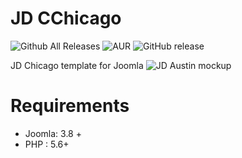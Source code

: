 # JD CChicago
![Github All Releases](https://img.shields.io/github/downloads/joomdev/jd_chicago/total.svg)
![AUR](https://img.shields.io/aur/license/yaourt.svg)
![GitHub release](https://img.shields.io/github/release/joomdev/jd_chicago.svg)

JD Chicago template for Joomla
![JD Austin mockup](https://cdn.joomdev.com/images/templatemanager/desktop/jd-chicago-desktop-thumb.jpg)

# Requirements
* Joomla: 3.8 +
* PHP : 5.6+
